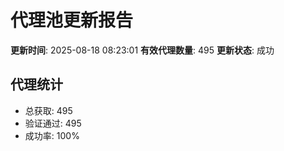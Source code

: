 # 代理池更新报告

**更新时间**: 2025-08-18 08:23:01
**有效代理数量**: 495
**更新状态**:  成功

## 代理统计
- 总获取: 495
- 验证通过: 495
- 成功率: 100%
